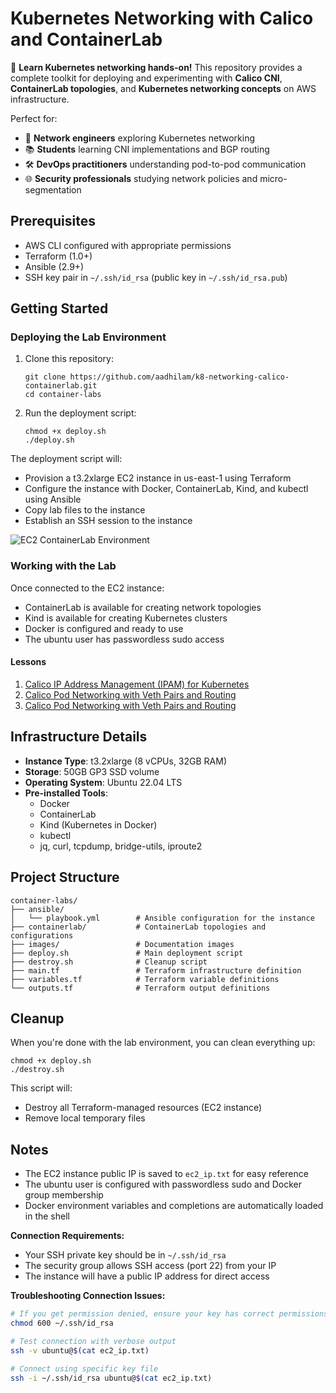 # Kubernetes Networking with Calico and ContainerLab

🎯 **Learn Kubernetes networking hands-on!** This repository provides a complete toolkit for deploying and experimenting with **Calico CNI**, **ContainerLab topologies**, and **Kubernetes networking concepts** on AWS infrastructure.

Perfect for:
- 🔬 **Network engineers** exploring Kubernetes networking
- 📚 **Students** learning CNI implementations and BGP routing
- 🛠️ **DevOps practitioners** understanding pod-to-pod communication
- 🌐 **Security professionals** studying network policies and micro-segmentation

## Prerequisites

- AWS CLI configured with appropriate permissions
- Terraform (1.0+)
- Ansible (2.9+)
- SSH key pair in `~/.ssh/id_rsa` (public key in `~/.ssh/id_rsa.pub`)

## Getting Started

### Deploying the Lab Environment

1. Clone this repository:
   ```
   git clone https://github.com/aadhilam/k8-networking-calico-containerlab.git
   cd container-labs
   ```

2. Run the deployment script:
   ```
   chmod +x deploy.sh
   ./deploy.sh
   ```

The deployment script will:
- Provision a t3.2xlarge EC2 instance in us-east-1 using Terraform
- Configure the instance with Docker, ContainerLab, Kind, and kubectl using Ansible
- Copy lab files to the instance
- Establish an SSH session to the instance

![EC2 ContainerLab Environment](images/ec2_containerlab.png)

### Working with the Lab

Once connected to the EC2 instance:
- ContainerLab is available for creating network topologies
- Kind is available for creating Kubernetes clusters
- Docker is configured and ready to use
- The ubuntu user has passwordless sudo access

#### Lessons
1. [Calico IP Address Management (IPAM) for Kubernetes](containerlab/1-calico-ipam/)
2. [Calico Pod Networking with Veth Pairs and Routing](containerlab/2-pod-network/)
3. [Calico Pod Networking with Veth Pairs and Routing](containerlab/2-pod-network/)





## Infrastructure Details

- **Instance Type**: t3.2xlarge (8 vCPUs, 32GB RAM)
- **Storage**: 50GB GP3 SSD volume
- **Operating System**: Ubuntu 22.04 LTS
- **Pre-installed Tools**:
  - Docker
  - ContainerLab
  - Kind (Kubernetes in Docker)
  - kubectl
  - jq, curl, tcpdump, bridge-utils, iproute2

## Project Structure

```
container-labs/
├── ansible/
│   └── playbook.yml        # Ansible configuration for the instance
├── containerlab/           # ContainerLab topologies and configurations
├── images/                 # Documentation images
├── deploy.sh               # Main deployment script
├── destroy.sh              # Cleanup script
├── main.tf                 # Terraform infrastructure definition
├── variables.tf            # Terraform variable definitions
└── outputs.tf              # Terraform output definitions
```

## Cleanup

When you're done with the lab environment, you can clean everything up:

```
chmod +x deploy.sh
./destroy.sh
```

This script will:
- Destroy all Terraform-managed resources (EC2 instance)
- Remove local temporary files

## Notes

- The EC2 instance public IP is saved to `ec2_ip.txt` for easy reference
- The ubuntu user is configured with passwordless sudo and Docker group membership
- Docker environment variables and completions are automatically loaded in the shell

**Connection Requirements:**
- Your SSH private key should be in `~/.ssh/id_rsa`
- The security group allows SSH access (port 22) from your IP
- The instance will have a public IP address for direct access

**Troubleshooting Connection Issues:**
```bash
# If you get permission denied, ensure your key has correct permissions
chmod 600 ~/.ssh/id_rsa

# Test connection with verbose output
ssh -v ubuntu@$(cat ec2_ip.txt)

# Connect using specific key file
ssh -i ~/.ssh/id_rsa ubuntu@$(cat ec2_ip.txt)
```